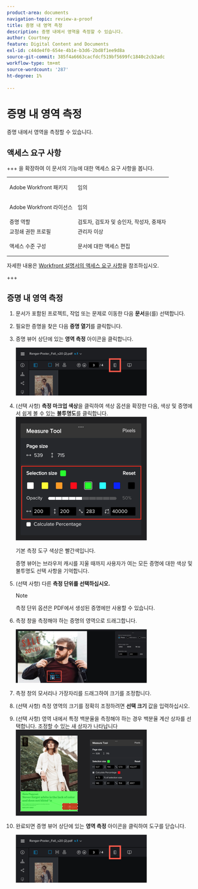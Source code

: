 ```yaml
---
product-area: documents
navigation-topic: review-a-proof
title: 증명 내 영역 측정
description: 증명 내에서 영역을 측정할 수 있습니다.
author: Courtney
feature: Digital Content and Documents
exl-id: c44de4f0-654e-4b1e-b3d6-2bd8f1ee9d8a
source-git-commit: 385f4a6663cacfdcf519bf5699fc1840c2cb2adc
workflow-type: tm+mt
source-wordcount: '287'
ht-degree: 1%

---
```


# 증명 내 영역 측정

증명 내에서 영역을 측정할 수 있습니다.

## 액세스 요구 사항

+++ 을 확장하여 이 문서의 기능에 대한 액세스 요구 사항을 봅니다.

<table style="table-layout:auto"> 
 <col> 
 <col> 
 <tbody> 
  <tr> 
   <td role="rowheader">Adobe Workfront 패키지</td> 
   <td> <p>임의</p> </td> 
  </tr> 
  <tr> 
   <td role="rowheader">Adobe Workfront 라이선스</td> 
   <td> <p>임의</p> </td> 
  </tr> 
  <tr> 
   <td role="rowheader">증명 역할 </td> 
   <td>검토자, 검토자 및 승인자, 작성자, 중재자</td> 
  </tr> 
  <tr> 
   <td role="rowheader">교정쇄 권한 프로필 </td> 
   <td>관리자 이상</td> 
  </tr> 
  <tr> 
   <td role="rowheader">액세스 수준 구성</td> 
   <td> <p>문서에 대한 액세스 편집</p> </td> 
  </tr> 
 </tbody> 
</table>

자세한 내용은 [Workfront 설명서의 액세스 요구 사항](/help/quicksilver/administration-and-setup/add-users/access-levels-and-object-permissions/access-level-requirements-in-documentation.md)을 참조하십시오.

+++

## 증명 내 영역 측정

1. 문서가 포함된 프로젝트, 작업 또는 문제로 이동한 다음 **문서**&#x200B;을(를) 선택합니다.
1. 필요한 증명을 찾은 다음 **증명 열기**&#x200B;를 클릭합니다.

1. 증명 뷰어 상단에 있는 **영역 측정** 아이콘을 클릭합니다.

   ![measurement_tool_button.png](assets/measurement-tool-button-350x128.png)

1. (선택 사항) **측정 마크업 색상**&#x200B;을 클릭하여 색상 옵션을 확장한 다음, 색상 및 증명에서 쉽게 볼 수 있는 **불투명도**&#x200B;를 클릭합니다.\
   ![선택 색상](assets/selection-color-350x330.png)

   기본 측정 도구 색상은 빨간색입니다.

   증명 뷰어는 브라우저 캐시를 지울 때까지 사용자가 여는 모든 증명에 대한 색상 및 불투명도 선택 사항을 기억합니다.

1. (선택 사항) 다른 **측정 단위를 선택하십시오.**

   >[!NOTE]
   >
   >측정 단위 옵션은 PDF에서 생성된 증명에만 사용할 수 있습니다.

1. 측정 창을 측정해야 하는 증명의 영역으로 드래그합니다.

   ![Measurement_tool_when_first_appears.png](assets/measurement-tool-when-first-appears-350x143.png)

1. 측정 창의 모서리나 가장자리를 드래그하여 크기를 조정합니다.
1. (선택 사항) 측정 영역의 크기를 정확히 조정하려면 **선택 크기** 값을 입력하십시오.
1. (선택 사항) 영역 내에서 특정 백분율을 측정해야 하는 경우 백분율 계산 상자를 선택합니다. 조정할 수 있는 새 상자가 나타납니다\
   ![백분율 계산](assets/calculate-percentage-350x230.png)

1. 완료되면 증명 뷰어 상단에 있는 **영역 측정** 아이콘을 클릭하여 도구를 닫습니다.

   ![measurement_tool_button.png](assets/measurement-tool-button-350x128.png)
